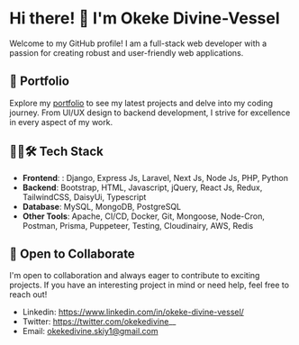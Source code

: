 # Hi there! 👋 I'm Okeke Divine-Vessel

Welcome to my GitHub profile! I am a full-stack web developer with a passion for creating robust and user-friendly web applications.

## 🚀 Portfolio
Explore my [portfolio](https://okekedivine.vercel.app/) to see my latest projects and delve into my coding journey. From UI/UX design to backend development, I strive for excellence in every aspect of my work.

## 👨‍💻🛠️ Tech Stack
- **Frontend**: : Django, Express Js, Laravel, Next Js, Node Js, PHP, Python
- **Backend**: Bootstrap, HTML, Javascript, jQuery, React Js, Redux, TailwindCSS, DaisyUi, Typescript
- **Database**: MySQL, MongoDB, PostgreSQL
- **Other Tools**: Apache, CI/CD, Docker, Git, Mongoose, Node-Cron, Postman, Prisma, Puppeteer, Testing, Cloudinairy, AWS, Redis

## 🌱 Open to Collaborate
I'm open to collaboration and always eager to contribute to exciting projects. If you have an interesting project in mind or need help, feel free to reach out!

<!-- 
## 📫 Let's Connect
- Explore more about me on [LinkedIn](https://www.linkedin.com/in/okeke-divine-vessel/)
- Check out my [Twitter](https://twitter.com/okekedivine__) for updates on my startup and more 
-->

- Linkedin: https://www.linkedin.com/in/okeke-divine-vessel/
- Twitter: https://twitter.com/okekedivine__
- Email: okekedivine.skiy1@gmail.com
